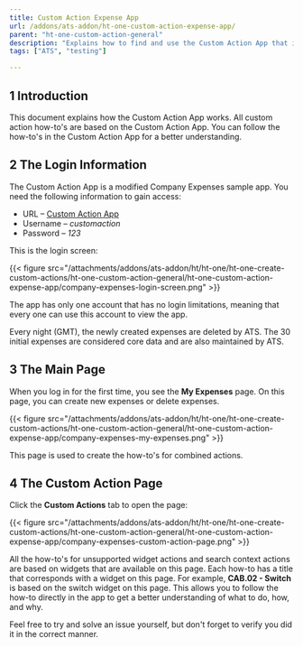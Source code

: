 ```yaml
---
title: Custom Action Expense App
url: /addons/ats-addon/ht-one-custom-action-expense-app/
parent: "ht-one-custom-action-general"
description: "Explains how to find and use the Custom Action App that is used in the how-to's."
tags: ["ATS", "testing"]

---
```


## 1 Introduction

This document explains how the Custom Action App works. All custom action how-to's are based on the Custom Action App. You can follow the how-to's in the Custom Action App for a better understanding.

## 2 The Login Information

The Custom Action App is a modified Company Expenses sample app. You need the following information to gain access:

* URL – [Custom Action App](https://customactionapp.mxapps.io)
* Username – *customaction*
* Password – *123*

This is the login screen:

{{< figure src="/attachments/addons/ats-addon/ht/ht-one/ht-one-create-custom-actions/ht-one-custom-action-general/ht-one-custom-action-expense-app/company-expenses-login-screen.png" >}}

The app has only one account that has no login limitations, meaning that every one can use this account to view the app.

Every night (GMT), the newly created expenses are deleted by ATS. The 30 initial expenses are considered core data and are also maintained by ATS.

## 3 The Main Page

When you log in for the first time, you see the **My Expenses** page. On this page, you can create new expenses or delete expenses.

{{< figure src="/attachments/addons/ats-addon/ht/ht-one/ht-one-create-custom-actions/ht-one-custom-action-general/ht-one-custom-action-expense-app/company-expenses-my-expenses.png" >}}

This page is used to create the how-to's for combined actions.

## 4 The Custom Action Page

Click the **Custom Actions** tab to open the page:

{{< figure src="/attachments/addons/ats-addon/ht/ht-one/ht-one-create-custom-actions/ht-one-custom-action-general/ht-one-custom-action-expense-app/company-expenses-custom-action-page.png" >}}

All the how-to's for unsupported widget actions and search context actions are based on widgets that are available on this page. Each how-to has a title that corresponds with a widget on this page. For example, **CAB.02 - Switch** is based on the switch widget on this page. This allows you to follow the how-to directly in the app to get a better understanding of what to do, how, and why.

Feel free to try and solve an issue yourself, but don't forget to verify you did it in the correct manner.
